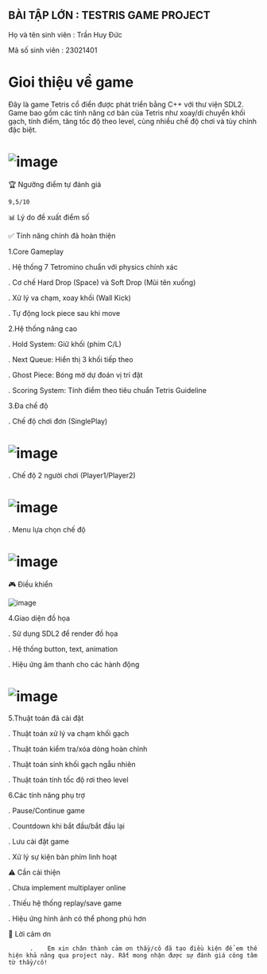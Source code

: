 ## BÀI TẬP LỚN : TESTRIS GAME PROJECT
  Họ và tên sinh viên : Trần Huy Đức
  
  Mã số sinh viên : 23021401
 # Gioi thiệu về game 
 
 Đây là game Tetris cổ điển được phát triển bằng C++ với thư viện SDL2. Game bao gồm các tính năng cơ bản của Tetris như xoay/di chuyển khối gạch, tính điểm, tăng tốc độ theo level, cùng nhiều chế độ chơi và tùy chỉnh đặc biệt.
  
                       
                         
  #                       ![image](https://github.com/user-attachments/assets/31895983-7b6a-4006-a8d7-3c0c783d2ca0)


 🏆 Ngưỡng điểm tự đánh giá
    
    9,5/10

📊 Lý do đề xuất điểm số

  ✅ Tính năng chính đã hoàn thiện

 1.Core Gameplay

  .  Hệ thống 7 Tetromino chuẩn với physics chính xác

  .  Cơ chế Hard Drop (Space) và Soft Drop (Mũi tên xuống)

  .  Xử lý va chạm, xoay khối (Wall Kick)

  .  Tự động lock piece sau khi move

 2.Hệ thống nâng cao

   . Hold System: Giữ khối (phím C/L)

   . Next Queue: Hiển thị 3 khối tiếp theo

   . Ghost Piece: Bóng mờ dự đoán vị trí đặt

   . Scoring System: Tính điểm theo tiêu chuẩn Tetris Guideline

 3.Đa chế độ
 
. Chế độ chơi đơn (SinglePlay)

 # ![image](https://github.com/user-attachments/assets/9f5c6f9d-cb36-4612-b9a8-2bb09200527a)


. Chế độ 2 người chơi (Player1/Player2)
 
 # ![image](https://github.com/user-attachments/assets/efdaf533-2aa9-49ce-b6f8-1f30fb17c097)


. Menu lựa chọn chế độ
   
   # ![image](https://github.com/user-attachments/assets/8371f773-3cf9-46cf-a54c-d1424171c2d6)

    
  

 🎮 Điều khiển

  ![image](https://github.com/user-attachments/assets/0300e8da-da65-43e1-a217-210d8df7284a)


 4.Giao diện đồ họa

  . Sử dụng SDL2 để render đồ họa

  . Hệ thống button, text, animation

  . Hiệu ứng âm thanh cho các hành động

   # ![image](https://github.com/user-attachments/assets/9b2c4931-b9d1-4a31-b65b-0b3112052989)

      
 5.Thuật toán đã cài đặt

   . Thuật toán xử lý va chạm khối gạch

   . Thuật toán kiểm tra/xóa dòng hoàn chỉnh

   . Thuật toán sinh khối gạch ngẫu nhiên

   . Thuật toán tính tốc độ rơi theo level


 6.Các tính năng phụ trợ

   . Pause/Continue game

   . Countdown khi bắt đầu/bắt đầu lại

   . Lưu cài đặt game

   . Xử lý sự kiện bàn phím linh hoạt
 
 ⚠️ Cần cải thiện
  
  . Chưa implement multiplayer online

  . Thiếu hệ thống replay/save game

  . Hiệu ứng hình ảnh có thể phong phú hơn
 
 🙏 Lời cảm ơn
              
          .    Em xin chân thành cảm ơn thầy/cô đã tạo điều kiện để em thể hiện khả năng qua project này. Rất mong nhận được sự đánh giá công tâm từ thầy/cô!   
